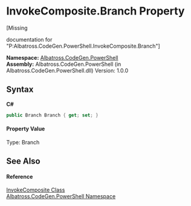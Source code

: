 # InvokeComposite.Branch Property 
 

\[Missing <summary> documentation for "P:Albatross.CodeGen.PowerShell.InvokeComposite.Branch"\]

**Namespace:**&nbsp;<a href="N_Albatross_CodeGen_PowerShell.md">Albatross.CodeGen.PowerShell</a><br />**Assembly:**&nbsp;Albatross.CodeGen.PowerShell (in Albatross.CodeGen.PowerShell.dll) Version: 1.0.0

## Syntax

**C#**<br />
``` C#
public Branch Branch { get; set; }
```


#### Property Value
Type: Branch

## See Also


#### Reference
<a href="T_Albatross_CodeGen_PowerShell_InvokeComposite.md">InvokeComposite Class</a><br /><a href="N_Albatross_CodeGen_PowerShell.md">Albatross.CodeGen.PowerShell Namespace</a><br />